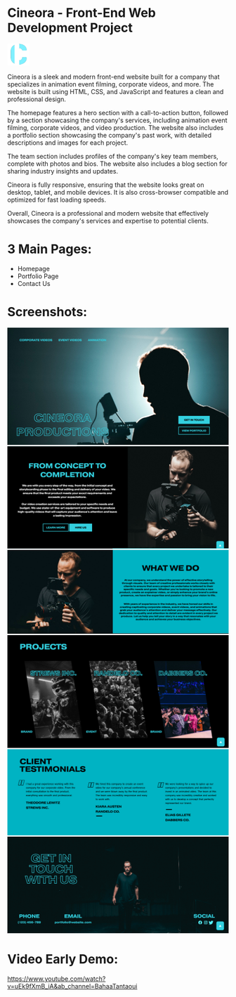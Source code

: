 # Cineora - Front-End Web Development Project
![Alt text](/assets/cineora.png?raw=true "First section")


Cineora is a sleek and modern front-end website built for a company that specializes in animation event filming, corporate videos, and more. The website is built using HTML, CSS, and JavaScript and features a clean and professional design.

The homepage features a hero section with a call-to-action button, followed by a section showcasing the company's services, including animation event filming, corporate videos, and video production. The website also includes a portfolio section showcasing the company's past work, with detailed descriptions and images for each project.

The team section includes profiles of the company's key team members, complete with photos and bios. The website also includes a blog section for sharing industry insights and updates.

Cineora is fully responsive, ensuring that the website looks great on desktop, tablet, and mobile devices. It is also cross-browser compatible and optimized for fast loading speeds.

Overall, Cineora is a professional and modern website that effectively showcases the company's services and expertise to potential clients.



# 3 Main Pages: 
- Homepage
- Portfolio Page 
- Contact Us 

#  Screenshots:
![Alt text](/screenshots/section-1.png?raw=true "First section")
![Alt text](/screenshots/section-2.png?raw=true "First section")
![Alt text](/screenshots/section-3.png?raw=true "First section")
![Alt text](/screenshots/section-4.png?raw=true "First section")
![Alt text](/screenshots/section-5.png?raw=true "First section")
![Alt text](/screenshots/section-6.png?raw=true "First section")

# Video Early Demo:
https://www.youtube.com/watch?v=uEk9fXmB_iA&ab_channel=BahaaTantaoui


